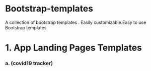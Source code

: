 # Bootstrap-templates
A collection of bootstrap templates . Easily customizable.Easy to use Bootstrap templates.

# 1. App Landing Pages Templates
   ### a. (covid19 tracker)


